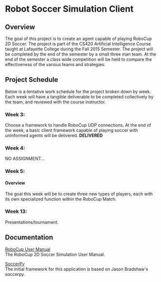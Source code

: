 # Robot Soccer Simulation Client


## Overview
The goal of this project is to create an agent capable of playing RoboCup 2D Soccer. The project is part of the CS420 Artificial Intelligence Course taught at Lafayette College during the Fall 2015 Semester. The project will be completed by the end of the semester by a small three man team. At the end of the semester a class wide competition will be held to compare the effectiveness of the various teams and strategies.


## Project Schedule
Below is a tentative work schedule for the project broken down by week. Each week will have a tangible deliverable to be completed collectively by the team, and reviewed with the course instructor.

### Week 3:
Choose a framework to handle RoboCup UDP connections. At the end of the week, a basic client framework capable of playing soccer with uninformed agents will be delivered. **DELIVERED**  

### Week 4:
NO ASSIGNMENT...

### Week 5:
#### Overview
The goal this week will be to create three new types of players, each with its own specialized function within the RoboCup Match.

### Week 13:
Presentations/tournament.

## Documentation
[RoboCup User Manual](docs/simulator-manual.pdf)  
The RoboCup 2D Soccer Simulation User Manual.  

[SoccerPy](https://github.com/jasontbradshaw/soccerpy)  
The initial framework for this application is based on Jason Bradshaw's soccerpy.  



